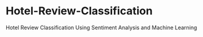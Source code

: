 # Hotel-Review-Classification
Hotel Review Classification Using Sentiment Analysis and Machine Learning
